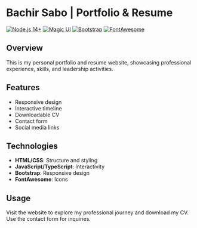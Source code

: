 # Bachir Sabo | Portfolio & Resume

[![Node.js 14+](https://img.shields.io/badge/Node.js-14%2B-green)](https://nodejs.org/en/download/)
[![Magic UI](https://img.shields.io/badge/UI-Magic%20UI-FF69B4)](https://magicui.design/)
[![Bootstrap](https://img.shields.io/badge/Bootstrap-4%2B-blueviolet)](https://getbootstrap.com/)
[![FontAwesome](https://img.shields.io/badge/Icons-FontAwesome-blue)](https://fontawesome.com/)

## Overview

This is my personal portfolio and resume website, showcasing professional experience, skills, and leadership activities.

## Features

- Responsive design
- Interactive timeline
- Downloadable CV
- Contact form
- Social media links

## Technologies

- **HTML/CSS**: Structure and styling
- **JavaScript/TypeScript**: Interactivity
- **Bootstrap**: Responsive design
- **FontAwesome**: Icons

## Usage
Visit the website to explore my professional journey and download my CV. Use the contact form for inquiries.
